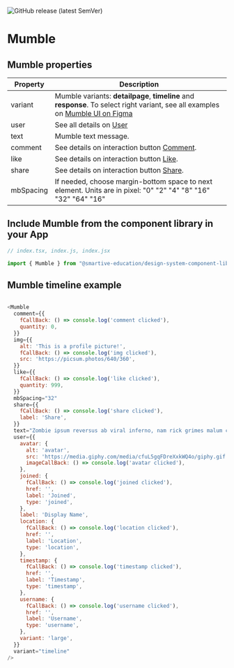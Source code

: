 ![GitHub release (latest SemVer)](https://img.shields.io/github/v/release/smartive-education/design-system-component-library-yeahyeahyeah)
# Mumble
## Mumble properties
| Property|Description|
|-|-|
|variant|Mumble variants: **detailpage**, **timeline** and **response**. To select right variant, see all examples on [Mumble UI on Figma](https://www.figma.com/file/nsXR2h0KwciWpuwKRD58FX/Mumble?node-id=1%3A4&t=QgTgKbePxpLOcrCA-0) |
|user|See all details on [User](./?path=/docs/user-user--user-story)|
|text|Mumble text message.|
|comment|See details on interaction button [Comment](./?path=/docs/interactions--comment-button-story).| 
|like|See details on interaction button [Like](./?path=/docs/interactions--like-button-story).| 
|share|See details on interaction button [Share](./?path=/docs/interactions--share-button-story).| 
|mbSpacing|If needed, choose margin-bottom space to next element. Units are in pixel: "0" "2" "4" "8" "16" "32" "64" "16"|

## Include Mumble from the component library in your App

```js
// index.tsx, index.js, index.jsx

import { Mumble } from "@smartive-education/design-system-component-library-yeahyeahyeah"

```

## Mumble **timeline** example
```js

<Mumble
  comment={{
    fCallBack: () => console.log('comment clicked'),
    quantity: 0,
  }}
  img={{
    alt: 'This is a profile picture!',
    fCallBack: () => console.log('img clicked'),
    src: 'https://picsum.photos/640/360',
  }}
  like={{
    fCallBack: () => console.log('like clicked'),
    quantity: 999,
  }}
  mbSpacing="32"
  share={{
    fCallBack: () => console.log('share clicked'),
    label: 'Share',
  }}
  text="Zombie ipsum reversus ab viral inferno, nam rick grimes malum cerebro. De carne lumbering animata corpora quaeritis. Summus brains sit​​, morbo vel maleficia? De apocalypsi gorger omero undead survivor dictum mauris. Hi mindless mortuis soulless creaturas, imo evil stalking."
  user={{
    avatar: {
      alt: 'avatar',
      src: 'https://media.giphy.com/media/cfuL5gqFDreXxkWQ4o/giphy.gif',
      imageCallBack: () => console.log('avatar clicked'),
    },
    joined: {
      fCallBack: () => console.log('joined clicked'),
      href: '',
      label: 'Joined',
      type: 'joined',
    },
    label: 'Display Name',
    location: {
      fCallBack: () => console.log('location clicked'),
      href: '',
      label: 'Location',
      type: 'location',
    },
    timestamp: {
      fCallBack: () => console.log('timestamp clicked'),
      href: '',
      label: 'Timestamp',
      type: 'timestamp',
    },
    username: {
      fCallBack: () => console.log('username clicked'),
      href: '',
      label: 'Username',
      type: 'username',
    },
    variant: 'large',
  }}
  variant="timeline"
/>

```
